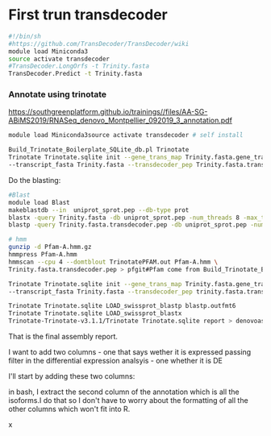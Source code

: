 # First trun transdecoder

```bash
#!/bin/sh
#https://github.com/TransDecoder/TransDecoder/wiki
module load Miniconda3
source activate transdecoder
#TransDecoder.LongOrfs -t Trinity.fasta
TransDecoder.Predict -t Trinity.fasta
```


### Annotate using trinotate

https://southgreenplatform.github.io/trainings//files/AA-SG-ABiMS2019/RNASeq_denovo_Montpellier_092019_3_annotation.pdf

```bash
module load Miniconda3source activate transdecoder # self install

Build_Trinotate_Boilerplate_SQLite_db.pl Trinotate
Trinotate Trinotate.sqlite init --gene_trans_map Trinity.fasta.gene_trans_map \
--transcript_fasta Trinity.fasta --transdecoder_pep Trinity.fasta.transdecoder.pep
```


Do the blasting:

```bash
#Blast
module load Blast
makeblastdb --in  uniprot_sprot.pep --db-type prot
blastx -query Trinity.fasta -db uniprot_sprot.pep -num_threads 8 -max_target_seqs 1 -outfmt 6 -evalue 1e-3 > blastx.outfmt6
blastp -query Trinity.fasta.transdecoder.pep -db uniprot_sprot.pep -num_threads 8 -max_target_seqs 1 -outfmt 6 -evalue 1e-3 > blastp.outfmt6

# hmm
gunzip -d Pfam-A.hmm.gz
hmmpress Pfam-A.hmm
hmmscan --cpu 4 --domtblout TrinotatePFAM.out Pfam-A.hmm \
Trinity.fasta.transdecoder.pep > pfgit#Pfam come from Build_Trinotate_Boilerplate_SQLite_db above
```


```bash
Trinotate Trinotate.sqlite init --gene_trans_map Trinity.fasta.gene_trans_map \
--transcript_fasta Trinity.fasta --transdecoder_pep trinity.fasta.transdecoder.pep

Trinotate Trinotate.sqlite LOAD_swissprot_blastp blastp.outfmt6
Trinotate Trinotate.sqlite LOAD_swissprot_blastx
Trinotate-Trinotate-v3.1.1/Trinotate Trinotate.sqlite report > denovoassembly_annotation_report.xls
```

That is the final assembly report.

I want to add two columns - one that says wether it is expressed passing filter in the differential expression analsyis - one whether it is DE


I'll start by adding these two columns:

in bash, I extract the second column of the annotation which is all the isoforms.I do that so I don't have to worry about the formatting of all the other columns which won't fit into R.

x